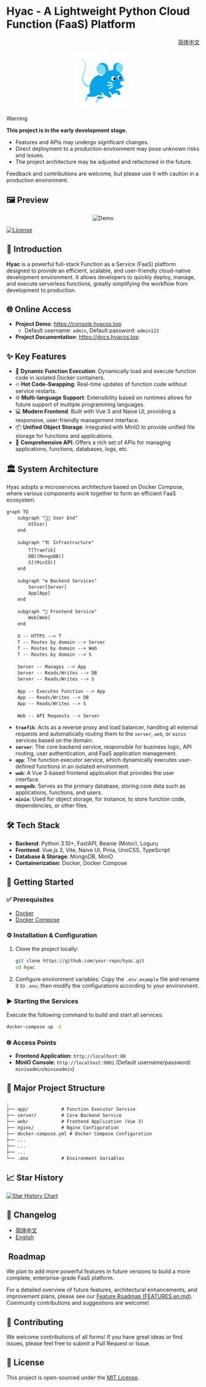 # Hyac - A Lightweight Python Cloud Function (FaaS) Platform

<p align="right">
  <a href="./README.md">简体中文</a>
</p>

<div align="center">
  <img src="images/logo.png" width="150" alt="Hyac Logo">
</div>

> [!WARNING]
> **This project is in the early development stage.**
>
> - Features and APIs may undergo significant changes.
> - Direct deployment to a production environment may pose unknown risks and issues.
> - The project architecture may be adjusted and refactored in the future.
>
> Feedback and contributions are welcome, but please use it with caution in a production environment.

## 🖼️ Preview

<div align="center">
  <img src="images/demo.gif" alt="Demo">
</div>

[![License](https://img.shields.io/badge/license-MIT-blue.svg)](LICENSE)

## 📖 Introduction

**Hyac** is a powerful full-stack Function as a Service (FaaS) platform designed to provide an efficient, scalable, and user-friendly cloud-native development environment. It allows developers to quickly deploy, manage, and execute serverless functions, greatly simplifying the workflow from development to production.


## 🌐 Online Access

- **Project Demo**: https://console.hyacos.top
  - Default username: `admin`, Default password: `admin123`
- **Project Documentation**: https://docs.hyacos.top
## ✨ Key Features

- 🚀 **Dynamic Function Execution**: Dynamically load and execute function code in isolated Docker containers.
- 🔥 **Hot Code-Swapping**: Real-time updates of function code without service restarts.
- 🌐 **Multi-language Support**: Extensibility based on runtimes allows for future support of multiple programming languages.
- 💻 **Modern Frontend**: Built with Vue 3 and Naive UI, providing a responsive, user-friendly management interface.
- 📦 **Unified Object Storage**: Integrated with MinIO to provide unified file storage for functions and applications.
- 🔗 **Comprehensive API**: Offers a rich set of APIs for managing applications, functions, databases, logs, etc.

## 🏛️ System Architecture

Hyac adopts a microservices architecture based on Docker Compose, where various components work together to form an efficient FaaS ecosystem.

```mermaid
graph TD
    subgraph "👨‍💻 User End"
        U[User]
    end

    subgraph "🏗️ Infrastructure"
        T[Traefik]
        DB[(MongoDB)]
        S[(MinIO)]
    end

    subgraph "⚙️ Backend Services"
        Server[Server]
        App[App]
    end

    subgraph "🎨 Frontend Service"
        Web[Web]
    end

    U -- HTTPS --> T
    T -- Routes by domain --> Server
    T -- Routes by domain --> Web
    T -- Routes by domain --> S
    
    Server -- Manages --> App
    Server -- Reads/Writes --> DB
    Server -- Reads/Writes --> S
    
    App -- Executes Function --> App
    App -- Reads/Writes --> DB
    App -- Reads/Writes --> S

    Web -- API Requests --> Server
```

- **`traefik`**: Acts as a reverse proxy and load balancer, handling all external requests and automatically routing them to the `server`, `web`, or `minio` services based on the domain.
- **`server`**: The core backend service, responsible for business logic, API routing, user authentication, and FaaS application management.
- **`app`**: The function executor service, which dynamically executes user-defined functions in an isolated environment.
- **`web`**: A Vue 3-based frontend application that provides the user interface.
- **`mongodb`**: Serves as the primary database, storing core data such as applications, functions, and users.
- **`minio`**: Used for object storage, for instance, to store function code, dependencies, or other files.

## 🛠️ Tech Stack

- **Backend**: Python 3.10+, FastAPI, Beanie (Motor), Loguru
- **Frontend**: Vue.js 3, Vite, Naive UI, Pinia, UnoCSS, TypeScript
- **Database & Storage**: MongoDB, MinIO
- **Containerization**: Docker, Docker Compose

## 🚀 Getting Started

### ✅ Prerequisites

- [Docker](https://www.docker.com/get-started)
- [Docker Compose](https://docs.docker.com/compose/install/)

### ⚙️ Installation & Configuration

1.  Clone the project locally:
    ```bash
    git clone https://github.com/your-repo/hyac.git
    cd hyac
    ```

2.  Configure environment variables:
    Copy the `.env.example` file and rename it to `.env`, then modify the configurations according to your environment.

### ▶️ Starting the Services

Execute the following command to build and start all services:

```bash
docker-compose up -d
```

### 🌐 Access Points

- **Frontend Application**: `http://localhost:80`
- **MinIO Console**: `http://localhost:9001` (Default username/password: `minioadmin`/`minioadmin`)

## 📁 Major Project Structure

```
.
├── app/            # Function Executor Service
├── server/         # Core Backend Service
├── web/            # Frontend Application (Vue 3)
├── nginx/          # Nginx Configuration
├── docker-compose.yml # Docker Compose Configuration
├── ...
├── ...
├── ...
└── .env            # Environment Variables
```

## 📈 Star History

[![Star History Chart](https://api.star-history.com/svg?repos=Pidbid/Hyac&type=Date)](https://star-history.com/#Pidbid/Hyac&Date)


## 📜 Changelog

- [简体中文](./changelog/CHANGELOG.zh-CN.md)
- [English](./changelog/CHANGELOG.md)

## ️ Roadmap

We plan to add more powerful features in future versions to build a more complete, enterprise-grade FaaS platform.

For a detailed overview of future features, architectural enhancements, and improvement plans, please see our [Feature Roadmap (FEATURES.en.md)](./FEATURES.en.md). Community contributions and suggestions are welcome!

## 🤝 Contributing

We welcome contributions of all forms! If you have great ideas or find issues, please feel free to submit a Pull Request or Issue.

## 📄 License

This project is open-sourced under the [MIT License](LICENSE).
